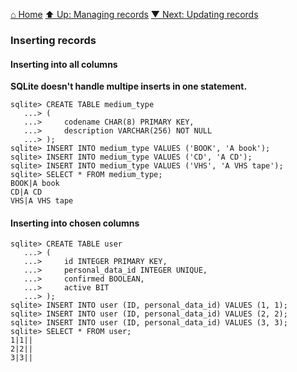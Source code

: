 [⌂ Home](../../../README.md)
[⬆ Up: Managing records](README.md)
[▼ Next: Updating records](updating_records.md)

### Inserting records

#### Inserting into all columns

**SQLite doesn't handle multipe inserts in one statement.**

```
sqlite> CREATE TABLE medium_type
   ...> (
   ...>     codename CHAR(8) PRIMARY KEY,
   ...>     description VARCHAR(256) NOT NULL
   ...> );
sqlite> INSERT INTO medium_type VALUES ('BOOK', 'A book');
sqlite> INSERT INTO medium_type VALUES ('CD', 'A CD');
sqlite> INSERT INTO medium_type VALUES ('VHS', 'A VHS tape');
sqlite> SELECT * FROM medium_type;
BOOK|A book
CD|A CD
VHS|A VHS tape
```

#### Inserting into chosen columns

```
sqlite> CREATE TABLE user
   ...> (
   ...>     id INTEGER PRIMARY KEY,
   ...>     personal_data_id INTEGER UNIQUE,
   ...>     confirmed BOOLEAN,
   ...>     active BIT
   ...> );
sqlite> INSERT INTO user (ID, personal_data_id) VALUES (1, 1);
sqlite> INSERT INTO user (ID, personal_data_id) VALUES (2, 2);
sqlite> INSERT INTO user (ID, personal_data_id) VALUES (3, 3);
sqlite> SELECT * FROM user;
1|1||
2|2||
3|3||
```